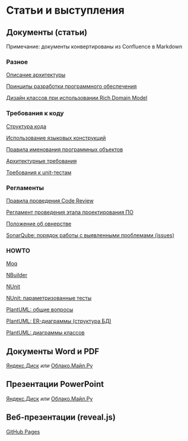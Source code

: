 # Статьи и выступления

## Документы (статьи)

Примечание: документы конвертированы из Confluence в Markdown

### Разное

[Описание архитектуры](docs/misc/architecture-description.md "Описание архитектуры")

[Принципы разработки программного обеспечения](docs/misc/development-principles.md "Принципы разработки программного обеспечения")

[Дизайн классов при использовании Rich Domain Model](docs/misc/rich-domain-model.md "Дизайн классов при использовании Rich Domain Model")

### Требования к коду

[Структура кода](docs/code-rules/code-structure.md "Структура кода")

[Использование языковых конструкций](docs/code-rules/language-usage.md "Использование языковых конструкций")

[Правила именования программных объектов](docs/code-rules/naming.md "Правила именования программных объектов")

[Архитектурные требования](docs/code-rules/architecture-rules.md "Архитектурные требования")

[Требования к unit-тестам](docs/code-rules/unit-tests-rules.md "Требования к unit-тестам")

### Регламенты

[Правила проведения Code Review](docs/reglaments/code-review.md "Правила проведения Code Review")

[Регламент проведения этапа проектирования ПО](docs/reglaments/design-review.md "Регламент проведения этапа проектирования ПО")

[Положение об овнерстве](docs/reglaments/code-ownership.md "Положение об овнерстве")

[SonarQube: порядок работы с выявленными проблемами (issues)](docs/reglaments/sonarqube.md "SonarQube: порядок работы с выявленными проблемами (issues)")

### HOWTO

[Moq](docs/howto/moq.md "Moq")

[NBuilder](docs/howto/nbuilder.md "NBuilder")

[NUnit](docs/howto/nunit.md "NUnit")

[NUnit: параметризованные тесты](docs/howto/nunit-parameterized.md "NUnit: параметризованные тесты")

[PlantUML: общие вопросы](docs/howto/plantuml-common.md "PlantUML: общие вопросы")

[PlantUML: ER-диаграммы (структура БД)](docs/howto/plantuml-er.md "PlantUML: ER-диаграммы (структура БД)")

[PlantUML: диаграммы классов](docs/howto/plantuml-classes.md "PlantUML: диаграммы классов")

## Документы Word и PDF

[Яндекс.Диск](https://disk.yandex.ru/d/qWFmnOr5E7kqow) _или_  [Облако.Майл.Ру](https://cloud.mail.ru/public/B8SN/Fqtfmqjov)

## Презентации PowerPoint

[Яндекс.Диск](https://disk.yandex.ru/d/RI4SB1Z3ZG6VJw) _или_  [Облако.Майл.Ру](https://cloud.mail.ru/public/2TQd/KvpcYvCGZ)

## Веб-презентации (reveal.js)

[GitHub Pages](https://dedmagic.github.io/presentations/)
 


